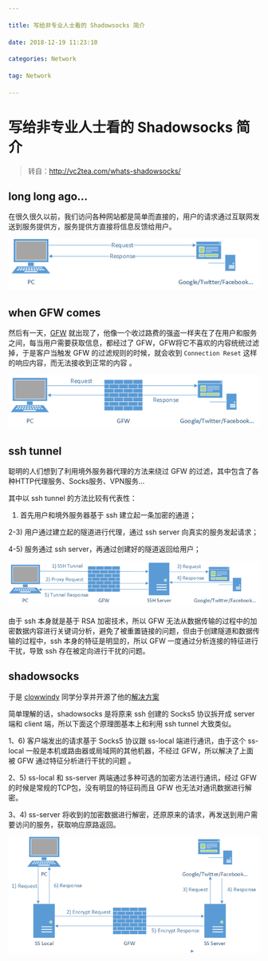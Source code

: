 ```yaml
---

title: 写给非专业人士看的 Shadowsocks 简介

date: 2018-12-19 11:23:10

categories: Network

tag: Network 

---
```


# 写给非专业人士看的 Shadowsocks 简介

> 转自：http://vc2tea.com/whats-shadowsocks/

## long long ago…

在很久很久以前，我们访问各种网站都是简单而直接的，用户的请求通过互联网发送到服务提供方，服务提供方直接将信息反馈给用户。

![](https://raw.githubusercontent.com/ccbeango/blogImages/master/NetWork/Shadowsocks%E7%AE%80%E4%BB%8B01.png)

## when GFW comes

然后有一天，[GFW](http://zh.wikipedia.org/wiki/%E9%87%91%E7%9B%BE%E5%B7%A5%E7%A8%8B) 就出现了，他像一个收过路费的强盗一样夹在了在用户和服务之间，每当用户需要获取信息，都经过了 GFW，GFW将它不喜欢的内容统统过滤掉，于是客户当触发 GFW 的过滤规则的时候，就会收到 `Connection Reset` 这样的响应内容，而无法接收到正常的内容 。

![](https://raw.githubusercontent.com/ccbeango/blogImages/master/NetWork/Shadowsocks简介02.png)

## ssh tunnel

聪明的人们想到了利用境外服务器代理的方法来绕过 GFW 的过滤，其中包含了各种HTTP代理服务、Socks服务、VPN服务… 

其中以 ssh tunnel 的方法比较有代表性：

1) 首先用户和境外服务器基于 ssh 建立起一条加密的通道；

2-3) 用户通过建立起的隧道进行代理，通过 ssh server 向真实的服务发起请求； 

4-5) 服务通过 ssh server，再通过创建好的隧道返回给用户；

![](https://raw.githubusercontent.com/ccbeango/blogImages/master/NetWork/Shadowsocks简介03.png)

由于 ssh 本身就是基于 RSA 加密技术，所以 GFW 无法从数据传输的过程中的加密数据内容进行关键词分析，避免了被重置链接的问题，但由于创建隧道和数据传输的过程中，ssh 本身的特征是明显的，所以 GFW 一度通过分析连接的特征进行干扰，导致 ssh 存在被定向进行干扰的问题。

## shadowsocks

于是 [clowwindy](https://github.com/clowwindy/shadowsocks) 同学分享并开源了他的[解决方案](http://www.v2ex.com/t/32777)

简单理解的话，shadowsocks 是将原来 ssh 创建的 Socks5 协议拆开成 server 端和 client 端，所以下面这个原理图基本上和利用 ssh tunnel 大致类似。

1、6) 客户端发出的请求基于 Socks5 协议跟 ss-local 端进行通讯，由于这个 ss-local 一般是本机或路由器或局域网的其他机器，不经过 GFW，所以解决了上面被 GFW 通过特征分析进行干扰的问题 。

2、5) ss-local 和 ss-server 两端通过多种可选的加密方法进行通讯，经过 GFW 的时候是常规的TCP包，没有明显的特征码而且 GFW 也无法对通讯数据进行解密。

 3、4) ss-server 将收到的加密数据进行解密，还原原来的请求，再发送到用户需要访问的服务，获取响应原路返回。

![](https://raw.githubusercontent.com/ccbeango/blogImages/master/NetWork/Shadowsocks简介04.png)

